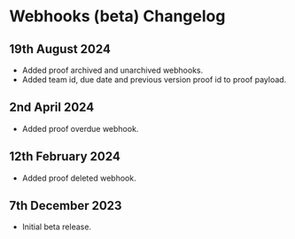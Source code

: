 # Webhooks (beta) Changelog

## 19th August 2024

- Added proof archived and unarchived webhooks.
- Added team id, due date and previous version proof id to proof payload.

## 2nd April 2024

- Added proof overdue webhook.

## 12th February 2024

- Added proof deleted webhook.

## 7th December 2023

- Initial beta release.

